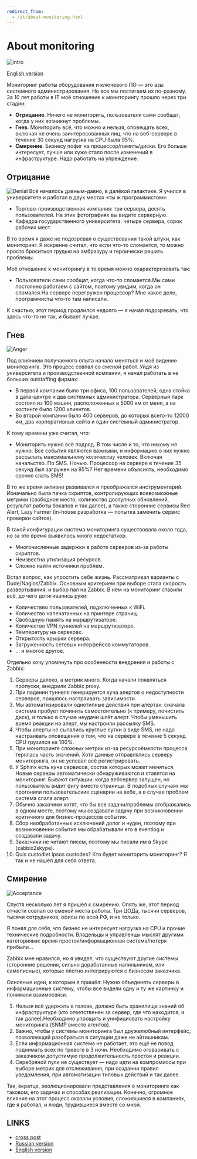 ```yaml
---
redirect_from:
  - /it/about-monitoring.html
---
```

# About monitoring

![intro](assets/monitoring_intro.jpeg?raw=true "intro")

[English version](about-monitoring-en.md)

Мониторинг работы оборудования и ключевого ПО — это азы системного администрирования. Но все мы постигаем их по-разному. За 10 лет работы в IT моё отношение к мониторингу прошло через три стадии:

* **Отрицание**. Ничего не мониторить, пользователи сами сообщат, когда у них возникнут проблемы.
* **Гнев**. Мониторить всё, что можно и нельзя, оповещать всех, включая не очень заинтересованных лиц, что на веб-сервере в течение 30 секунд нагрузка на CPU была 95%.
* **Смирение**. Бизнесу пофиг на процессор/память/диски. Его больше интересует, лучше или хуже стало после изменений в инфраструктуре. Надо работать на упреждение.

## Отрицание

![Denial](assets/monitoring_denial.png?raw=true "Denial")
Всё началось давным-давно, в далёкой галактике. Я учился в университете и работал в двух местах «ты ж программистом»:

* Торгово-производственная компания: три сервера, десять пользователей. На этих фотографиях вы видите серверную.
* Кафедра государственного университета: четыре сервера, сорок рабочих мест.

В то время я даже не подозревал о существовании такой штуки, как мониторинг. Я искренне считал, что если что-то сломается, то можно просто броситься грудью на амбразуру и героически решить проблемы.

Моё отношение к мониторингу в то время можно охарактеризовать так:

* Пользователи сами сообщат, когда что-то сломается.Мы сами постоянно работаем с сайтом, поэтому увидим, когда он сломался.На сервере перегружен процессор? Мне какое дело, программисты что-то там написали.

К счастью, этот период продлился недолго — я начал подозревать, что здесь что-то не так, и бывает лучше.

## Гнев

![Anger](assets/monitoring_anger.png?raw=true "Anger")

Под влиянием получаемого опыта начало меняться и моё видение мониторинга. Это процесс совпал со сменой работ. Уйдя из университета и производственной компании, я начал работать в не больших outstaffing фирмах:

* В первой компании было три офиса, 100 пользователей, одна стойка в дата-центре и два системных администратора. Серверный парк состоял из 100 машин, расположенных в 5000 км от меня, а на хостинге было 1200 клиентов.
* Во второй компании было 400 серверов, до которых всего-то 12000 км, два корпоративных сайта и один системный администратор.

К тому времени уже считал, что:

* Мониторить нужно всё подряд. В том числе и то, что никому не нужно. Все события являются важными, и информацию о них нужно рассылать максимальному количеству человек. Включая начальство. По SMS. Ночью. Процессор на сервере в течение 35 секунд был загружен на 95%? Нет времени объяснять, необходимо срочно слать SMS!

В то же время активно развивался и преображался инструментарий. Изначально была пачка скриптов, контролирующих всевозможные метрики (свободное место, количество доступных обновлений, результат работы бэкапов и так далее), а также сторонние сервисы Red Alert, Lazy Farmer (in-house разработка — попытка заменить сервис проверки сайтов).

В такой конфигурации система мониторинга существовала около года, но за это время выявилось много недостатков:

* Многочисленные задержки в работе серверов из-за работы скриптов.
* Неизвестна утилизация ресурсов.
* Сложно найти источники проблем.

Встал вопрос, как упростить себе жизнь. Рассматривал варианты с Dude/Nagios/Zabbix. Основным критерием при выборе стала скорость развертывания, и выбор пал на Zabbix. В нём на мониторинг ставили всё, до чего дотягивались руки:

* Количествво пользователей, подключенных к WiFi.
* Количество напечатанных на принтере страниц.
* Свободную память на маршрутизаторе.
* Количество VPN туннелей на маршрутизаторе.
* Температуру на серверах.
* Открытость крышки сервера.
* Загруженность сетевых интерфейсов коммутаторов.
* … и многое другое.

Отдельно хочу упомянуть про особенности внедрения и работы с Zabbix:

1. Серверы далеко, а метрик много. Когда начали появляться пропуски, внедрили Zabbix proxy.
2. При падении туннеля генерируется куча алертов о недоступности серверов, пришлось настраивать зависимости.
3. Мы автоматизировали однотипные действия при алертах: сначала система пробует починить самостоятельно (к примеру, почистить диск), и только в случае неудачи шлёт алерт. Чтобы уменьшить время реакции на алерт, мы настроили рассылку SMS.
4. Чтобы алерты не сыпались круглые сутки в виде SMS, не надо настраивать оповещения о том, что на сервере в течение 5 секунд CPU грузился на 100%.
5. При мониторинге сложных метрик из-за ресурсоёмкости процесса терялась часть значений. Хотя данные отправлялись серверу мониторинга, он не успевал всё регистрировать.
6. У Sphinx есть куча сервисов, состав которых может меняться. Новые серверы автоматически обнаруживаются и ставятся на мониторинг. Бывают ситуации, когда вебсервер запущен, но пользователь видит фигу вместо страницы. В подобных случаях мы прогоняли пользовательские сценарии на вебе, а в случае проблем система слала алерт.
7. Обычно заказчики хотят, что бы все задачи/проблемы отображались в одном месте, поэтому мы создавали задачу при возникновении критичного для бизнес-процессов события.
8. Сбор необработанных исключений долог и нуден, поэтому при возникновении события мы обрабатывали его в eventlog и создавали задачу.
9. Заказчики не читают писем, поэтому мы писали им в Skype (zabbix2skype).
10. Quis custodiet ipsos custodes? Кто будет мониторить мониторинг? Я так и не нашёл для себя ответа.

## Смирение

![Acceptance](assets/monitoring_custom.png?raw=true "Acceptance")

Спустя несколько лет я пришёл к смирению. Опять же, этот период отчасти совпал со сменой места работы. Три ЦОДа, тысячи серверов, тысячи сотрудников, офисы по всей РФ, и не только.

Я понял для себя, что бизнес не интересует нагрузка на CPU и прочие технические подробности. Владельцы и управленцы мыслят другими категориями: время простоя/информационная система/потеря прибыли…

Zabbix мне нравился, но я увидел, что существуют другие системы (сторонние решения, сильно доработанные напильником, или самописные), которые плотно интегрируются с бизнесом заказчика.

Основные идеи, к которым я пришёл: Нужно объединять серверы в информационные систему, чтобы все видели одну и ту же картинку и понимали взаимосвязи.

1. Нельзя всё удержать в голове, должно быть хранилище знаний об инфраструктуре (кто ответственен за сервер, где что находится, и так далее).Необходимо упрощать и унифициовать настройку мониторинга (SNMP вместо агентов).
2. Важно, чтобы у системы мониторинга был дружелюбный интерфейс, позволяющий разобраться в ситуации даже не айтишникам.
3. Если информационная система не работает, это ещё не повод поднимать всех по тревоге в 3 ночи. Необходимо оговаривать с заказчиком допустимую продолжительность простоя и реакции.
4. Серебряной пули не существует — надо идти на компромиссы при выборе метрик для отслеживания, при создании правил уведомления, при автоматизации типовых действий и так далее.

Так, вкратце, эволюционировали представления о мониторинге как таковом, его задачах и способах реализации. Конечно, огромное влияние на этот процесс оказали условия, сложившиеся в компаниях, где я работал, и люди, трудившиеся вместе со мной.

## LINKS

* [cross post](https://habr.com/en/post/339330/)
* [Russian version](about-monitoring-ru.md)
* [English version](about-monitoring-en.md)
